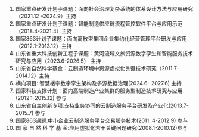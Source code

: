
1. 国家重点研发计划子课题：面向社会治理复杂系统的体系设计方法与应用研究（2021.12 –2024.9）主持
2. 国家重点研发计划子课题：智能制造供应链流程管控软件平台与应用示范（2018.4-2021.4）主持
3. 国家863计划子课题：面向离散型集团企业集约化经营管理平台研发与应用（2012.1-2013.12）主持
4. 山东省重大科技创新工程子课题：黄河流域文旅资源数字孪生和智能服务技术研究与应用（2023.6-2026.5） 主持 
5. 山东省自然科学基金：云制造环境中资源虚拟化关键技术研究（2011.7-2014.12）主持
6. 横向项目: 智慧楼宇数字孪生架构及多源数据治理(2024.6- 2027.6) 主持 
7. 国家科技支撑计划：面向高端制造产业集群的服务型制造技术研究与应用(2012.1-2015.12) 参与
8. 山东省自主创新专项:支持业务协同的云制造服务平台研发及产业化(2013.7-2015.7) 参与
9. 国家863课题:中小企业云制造服务平台交易服务技术(2011. 4-2012.9) 参与
10. 国 家 自 然 科 学 基 金:应用虚拟化若干关键问题研究(2008.1-2010.12)参与

